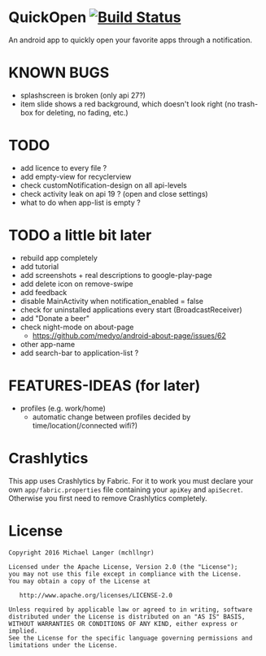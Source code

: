 # QuickOpen [![Build Status](https://travis-ci.org/mchllngr/QuickOpen.svg?branch=master)](https://travis-ci.org/mchllngr/QuickOpen)
An android app to quickly open your favorite apps through a notification.

# KNOWN BUGS
- splashscreen is broken (only api 27?)
- item slide shows a red background, which doesn't look right (no trash-box for deleting, no fading, etc.)

# TODO
- add licence to every file ?
- add empty-view for recyclerview
- check customNotification-design on all api-levels
- check activity leak on api 19 ? (open and close settings)
- what to do when app-list is empty ?

# TODO a little bit later
- rebuild app completely
- add tutorial
- add screenshots + real descriptions to google-play-page
- add delete icon on remove-swipe
- add feedback
- disable MainActivity when notification_enabled = false
- check for uninstalled applications every start (BroadcastReceiver)
- add "Donate a beer"
- check night-mode on about-page
    - https://github.com/medyo/android-about-page/issues/62
- other app-name
- add search-bar to application-list ?

# FEATURES-IDEAS (for later)
- profiles (e.g. work/home)
    - automatic change between profiles decided by time/location(/connected wifi?)

# Crashlytics
This app uses Crashlytics by Fabric. For it to work you must declare your own `app/fabric.properties` file containing your `apiKey` and `apiSecret`. Otherwise you first need to remove Crashlytics completely.

# License

```
Copyright 2016 Michael Langer (mchllngr)

Licensed under the Apache License, Version 2.0 (the "License");
you may not use this file except in compliance with the License.
You may obtain a copy of the License at

   http://www.apache.org/licenses/LICENSE-2.0

Unless required by applicable law or agreed to in writing, software
distributed under the License is distributed on an "AS IS" BASIS,
WITHOUT WARRANTIES OR CONDITIONS OF ANY KIND, either express or implied.
See the License for the specific language governing permissions and
limitations under the License.
```
